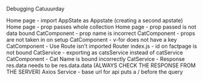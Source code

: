 Debugging Catuuurday

Home page - import AppState as Appstate (creating a second apstate)
Home page - prop passes whole collection
Home page - prop passed is not data bound
CatComponent - prop name is incorrect
CatComponent - props are not taken in on setup
CatComponent - v-for does not have a key
CatComponent - Use Route isn't imported
Router index.js - id on factpage is not bound
CatService - exporting as catsService instead of catService
CatComponent - Cat Name is bound incorrectly
CatService - Response res.data needs to be res.data.data (ALWAYS CHECK THE RESPONSE FROM THE SERVER)
Axios Service - base url for api puts a / before the query

